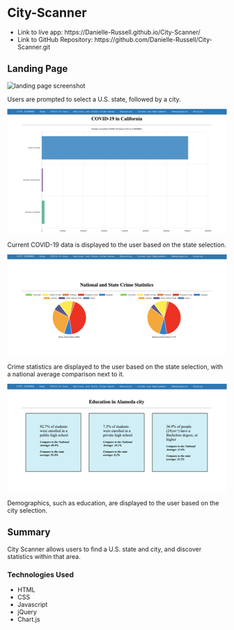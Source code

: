 # City-Scanner
<ul>
  
  <li>Link to live app: https://Danielle-Russell.github.io/City-Scanner/</li>
  <li>Link to GitHub Repository: https://github.com/Danielle-Russell/City-Scanner.git</li>
  
  </ul>

<h2> Landing Page </h2>

![landing page screenshot](landingPage.png)

<p>Users are prompted to select a U.S. state, followed by a city.</p>

![covid chart screenshot](covidChart.png)

<p>Current COVID-19 data is displayed to the user based on the state selection.</p>

![crime pie chart screenshot](crimeStats.png)

<p>Crime statistics are displayed to the user based on the state selection, with a national average comparison next to it.</p>

![demographics section screenshot](demoPage.png)

<p>Demographics, such as education, are displayed to the user based on the city selection.</p>

<h2>Summary</h2>

City Scanner allows users to find a U.S. state and city, and discover statistics within that area.

<h3>Technologies Used</h3>
<ul>
  <li>HTML</li>
  <li>CSS</li>
  <li>Javascript</li>
  <li>jQuery</li>
  <li>Chart.js</li>
